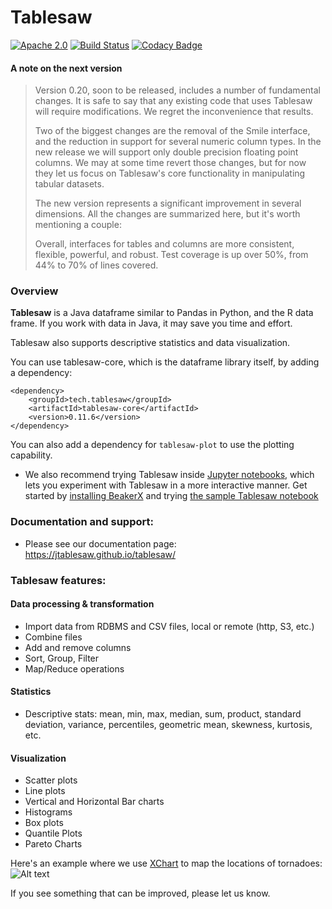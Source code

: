 Tablesaw
=======

[![Apache 2.0](https://img.shields.io/github/license/nebula-plugins/nebula-project-plugin.svg)](http://www.apache.org/licenses/LICENSE-2.0)
[![Build Status](https://travis-ci.org/jtablesaw/tablesaw.svg?branch=master)](https://travis-ci.org/jtablesaw/tablesaw)
[![Codacy Badge](https://api.codacy.com/project/badge/Grade/5029f48d00c24f1ea378b090210cf7da)](https://www.codacy.com/app/jtablesaw/tablesaw?utm_source=github.com&amp;utm_medium=referral&amp;utm_content=jtablesaw/tablesaw&amp;utm_campaign=Badge_Grade)



#### A note on the next version

> Version 0.20, soon to be released, includes a number of fundamental changes. It is safe to say that any existing code that uses Tablesaw will require modifications. We regret the inconvenience that results.
>
> Two of the biggest changes are the removal of the Smile interface, and the reduction in support for several numeric column types. In the new release we will support only double precision floating point columns. We may at some time revert those changes, but for now they let us focus on Tablesaw's core functionality in manipulating tabular datasets. 
>
> The new version represents a significant improvement in several dimensions. All the changes are summarized here, but it's worth mentioning a couple: 
>
> Overall, interfaces for tables and columns are more consistent, flexible, powerful, and robust. Test coverage is up over 50%, from 44% to 70% of lines covered. 

### Overview

__Tablesaw__ is a Java dataframe similar to Pandas in Python, and the R data frame. If you work with data in Java, it may save you time and effort.

Tablesaw also supports descriptive statistics and data visualization. 

You can use tablesaw-core, which is the dataframe library itself, by adding a dependency: 

    <dependency>
        <groupId>tech.tablesaw</groupId>
        <artifactId>tablesaw-core</artifactId>
        <version>0.11.6</version>
    </dependency>

You can also add a dependency for `tablesaw-plot` to use the plotting capability.

* We also recommend trying Tablesaw inside [Jupyter notebooks](http://arogozhnikov.github.io/2016/09/10/jupyter-features.html), which lets you experiment with Tablesaw in a more interactive manner. Get started by [installing BeakerX](http://beakerx.com/documentation) and trying [the sample Tablesaw notebook](https://github.com/twosigma/beakerx/blob/master/doc/groovy/Tablesaw.ipynb)

### Documentation and support:

* Please see our documentation page: https://jtablesaw.github.io/tablesaw/ 

### Tablesaw features: 

#### Data processing & transformation
* Import data from RDBMS and CSV files, local or remote (http, S3, etc.)
* Combine files
* Add and remove columns
* Sort, Group, Filter 
* Map/Reduce operations

#### Statistics 
* Descriptive stats: mean, min, max, median, sum, product, standard deviation, variance, percentiles, geometric mean, skewness, kurtosis, etc.

#### Visualization
* Scatter plots
* Line plots
* Vertical and Horizontal Bar charts
* Histograms 
* Box plots
* Quantile Plots
* Pareto Charts

Here's an example where we use [XChart](https://github.com/timmolter/XChart) to map the locations of tornadoes: 
![Alt text](https://jtablesaw.files.wordpress.com/2016/07/tornados3.png?w=809)

If you see something that can be improved, please let us know.
